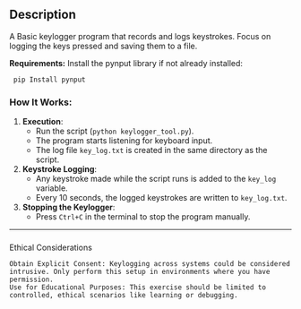 ## Description
A Basic keylogger program that records and logs keystrokes. Focus on logging the keys pressed and saving them to a file.

**Requirements:**
Install the pynput library if not already installed:

     pip Install pynput

### How It Works:

1. **Execution**:
    - Run the script (`python keylogger_tool.py`).
    - The program starts listening for keyboard input.
    - The log file `key_log.txt` is created in the same directory as the script.
2. **Keystroke Logging**:
    - Any keystroke made while the script runs is added to the `key_log` variable.
    - Every 10 seconds, the logged keystrokes are written to `key_log.txt`.
3. **Stopping the Keylogger**:
    - Press `Ctrl+C` in the terminal to stop the program manually.

---

###
     
Ethical Considerations

    Obtain Explicit Consent: Keylogging across systems could be considered intrusive. Only perform this setup in environments where you have permission.
    Use for Educational Purposes: This exercise should be limited to controlled, ethical scenarios like learning or debugging.

